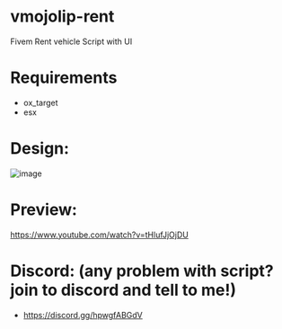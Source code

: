 # vmojolip-rent

Fivem Rent vehicle Script with UI

# Requirements
 - ox_target
 - esx

# Design:

![image](https://github.com/user-attachments/assets/380c45d7-dccb-4585-89a4-865622efa8f2)

# Preview:

https://www.youtube.com/watch?v=tHlufJjOjDU

# Discord: (any problem with script? join to discord and tell to me!)
 - https://discord.gg/hpwgfABGdV
